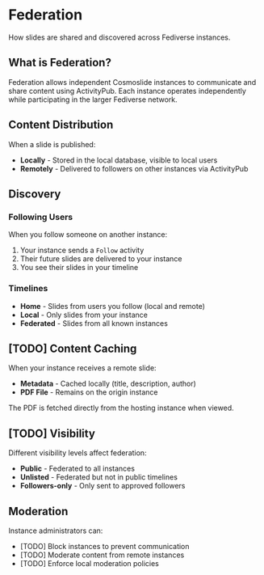 # Federation

How slides are shared and discovered across Fediverse instances.

## What is Federation?

Federation allows independent Cosmoslide instances to communicate and share content using ActivityPub. Each instance operates independently while participating in the larger Fediverse network.

## Content Distribution

When a slide is published:
- **Locally** - Stored in the local database, visible to local users
- **Remotely** - Delivered to followers on other instances via ActivityPub

## Discovery

### Following Users
When you follow someone on another instance:
1. Your instance sends a `Follow` activity
2. Their future slides are delivered to your instance
3. You see their slides in your timeline

### Timelines
- **Home** - Slides from users you follow (local and remote)
- **Local** - Only slides from your instance
- **Federated** - Slides from all known instances

## [TODO] Content Caching

When your instance receives a remote slide:
- **Metadata** - Cached locally (title, description, author)
- **PDF File** - Remains on the origin instance

The PDF is fetched directly from the hosting instance when viewed.

## [TODO] Visibility

Different visibility levels affect federation:
- **Public** - Federated to all instances
- **Unlisted** - Federated but not in public timelines
- **Followers-only** - Only sent to approved followers

## Moderation

Instance administrators can:
- [TODO] Block instances to prevent communication
- [TODO] Moderate content from remote instances
- [TODO] Enforce local moderation policies
